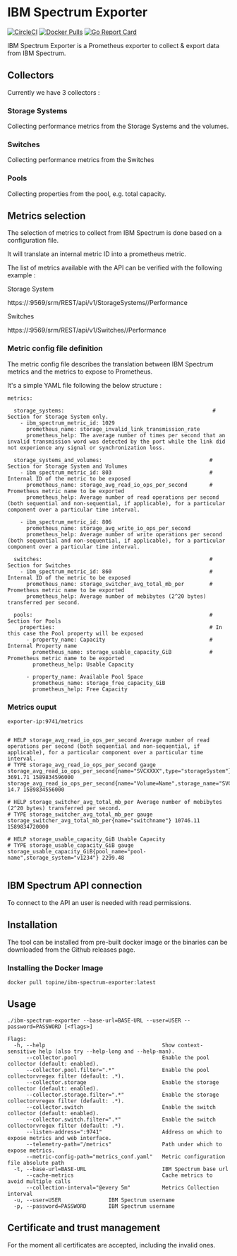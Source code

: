 

# IBM Spectrum Exporter
[![CircleCI](https://circleci.com/gh/topine/ibm-spectrum-exporter/tree/master.svg?style=shield)](https://circleci.com/gh/topine/ibm-spectrum-exporter)
[![Docker Pulls](https://img.shields.io/docker/pulls/topine/ibm-spectrum-exporter.svg?maxAge=604800)](https://hub.docker.com/r/topine/ibm-spectrum-exporter/)
[![Go Report Card](https://goreportcard.com/badge/github.com/topine/ibm-spectrum-exporter)](https://goreportcard.com/report/github.com/topine/ibm-spectrum-exporter)

IBM Spectrum Exporter is a Prometheus exporter to collect & export data from IBM Spectrum.

## Collectors

Currently we have 3 collectors :

### Storage Systems
Collecting performance metrics from the Storage Systems and the volumes.

### Switches
Collecting performance metrics from the Switches

### Pools
Collecting properties from the pool, e.g. total capacity.

## Metrics selection
The selection of metrics to collect from IBM Spectrum is done based on a configuration file.

It will translate an internal metric ID into a prometheus metric.

The list of metrics available with the API can be verified with the following example :

Storage System

https://<spectrum-hostname>:9569/srm/REST/api/v1/StorageSystems/<storage id>/Performance

Switches

https://<spectrum-hostname>:9569/srm/REST/api/v1/Switches/<switche id>/Performance


### Metric config file definition

The metric config file describes the translation between IBM Spectrum metrics and the metrics to expose to Prometheus.

It's a simple YAML file following the below structure :

```
metrics:
  
  storage_systems:                                               # Section for Storage System only.
    - ibm_spectrum_metric_id: 1029
      prometheus_name: storage_invalid_link_transmission_rate
      prometheus_help: The average number of times per second that an invalid transmission word was detected by the port while the link did not experience any signal or synchronization loss.

  storage_systems_and_volumes:                                  # Section for Storage System and Volumes
    - ibm_spectrum_metric_id: 803                               # Internal ID of the metric to be exposed
      prometheus_name: storage_avg_read_io_ops_per_second       # Prometheus metric name to be exported
      prometheus_help: Average number of read operations per second (both sequential and non-sequential, if applicable), for a particular component over a particular time interval.

    - ibm_spectrum_metric_id: 806
      prometheus_name: storage_avg_write_io_ops_per_second
      prometheus_help: Average number of write operations per second (both sequential and non-sequential, if applicable), for a particular component over a particular time interval.

  switches:                                                     # Section for Switches
    - ibm_spectrum_metric_id: 860                               # Internal ID of the metric to be exposed            
      prometheus_name: storage_switcher_avg_total_mb_per        # Prometheus metric name to be exported
      prometheus_help: Average number of mebibytes (2^20 bytes) transferred per second.

  pools:                                                        # Section for Pools
    properties:                                                 # In this case the Pool property will be exposed
      - property_name: Capacity                                 # Internal Property name
        prometheus_name: storage_usable_capacity_GiB            # Prometheus metric name to be exported
        prometheus_help: Usable Capacity

      - property_name: Available Pool Space
        prometheus_name: storage_free_capacity_GiB
        prometheus_help: Free Capacity
```

### Metrics ouput 

```
exporter-ip:9741/metrics


# HELP storage_avg_read_io_ops_per_second Average number of read operations per second (both sequential and non-sequential, if applicable), for a particular component over a particular time interval.
# TYPE storage_avg_read_io_ops_per_second gauge
storage_avg_read_io_ops_per_second{name="SVCXXXX",type="storageSystem"} 3691.71 1589834596000
storage_avg_read_io_ops_per_second{name="Volume=Name",storage_name="SVCXXXX",type="volume"} 14.7 1589834556000

# HELP storage_switcher_avg_total_mb_per Average number of mebibytes (2^20 bytes) transferred per second.
# TYPE storage_switcher_avg_total_mb_per gauge
storage_switcher_avg_total_mb_per{name="switchname"} 10746.11 1589834720000

# HELP storage_usable_capacity_GiB Usable Capacity
# TYPE storage_usable_capacity_GiB gauge
storage_usable_capacity_GiB{pool_name="pool-name",storage_system="v1234"} 2299.48


```

## IBM Spectrum API connection

To connect to the API an user is needed with read permissions.

## Installation

The tool can be installed from pre-built docker image or the binaries can be downloaded from the Github releases page.

### Installing the Docker Image

```
docker pull topine/ibm-spectrum-exporter:latest
```

## Usage

```
./ibm-spectrum-exporter --base-url=BASE-URL --user=USER --password=PASSWORD [<flags>]

Flags:
  -h, --help                                     Show context-sensitive help (also try --help-long and --help-man).
      --collector.pool                           Enable the pool collector (default: enabled).
      --collector.pool.filter=".*"               Enable the pool collectorvregex filter (default: .*).
      --collector.storage                        Enable the storage collector (default: enabled).
      --collector.storage.filter=".*"            Enable the storage collectorvregex filter (default: .*).
      --collector.switch                         Enable the switch collector (default: enabled).
      --collector.switch.filter=".*"             Enable the switch collectorvregex filter (default: .*).
      --listen-address=":9741"                   Address on which to expose metrics and web interface.
      --telemetry-path="/metrics"                Path under which to expose metrics.
      --metric-config-path="metrics_conf.yaml"   Metric configuration file absolute path
  -t, --base-url=BASE-URL                        IBM Spectrum base url
      --cache-metrics                            Cache metrics to avoid multiple calls
      --collection-interval="@every 5m"          Metrics Collection interval
  -u, --user=USER               IBM Spectrum username
  -p, --password=PASSWORD       IBM Spectrum username                          
```


## Certificate and trust management

For the moment all certificates are accepted, including the invalid ones.
